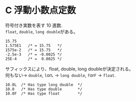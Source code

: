 # C 浮動小数点定数
符号付き実数を表す 10 進数.  
`float`, `double`, `long double`がある。
```
15.75
1.575E1   /* = 15.75   */
1575e-2   /* = 15.75   */
-2.5e-3   /* = -0.0025 */
25E-4     /* =  0.0025 */
```

サフィックスにより、float, double, long doubleが決定される。  
何もない-> `double`, `l`or`L` -> `long double`, `f`or`F` -> `float`.
```
10.0L  /* Has type long double  */
10.0   /* Has type double       */
10.0F  /* Has type float        */
```